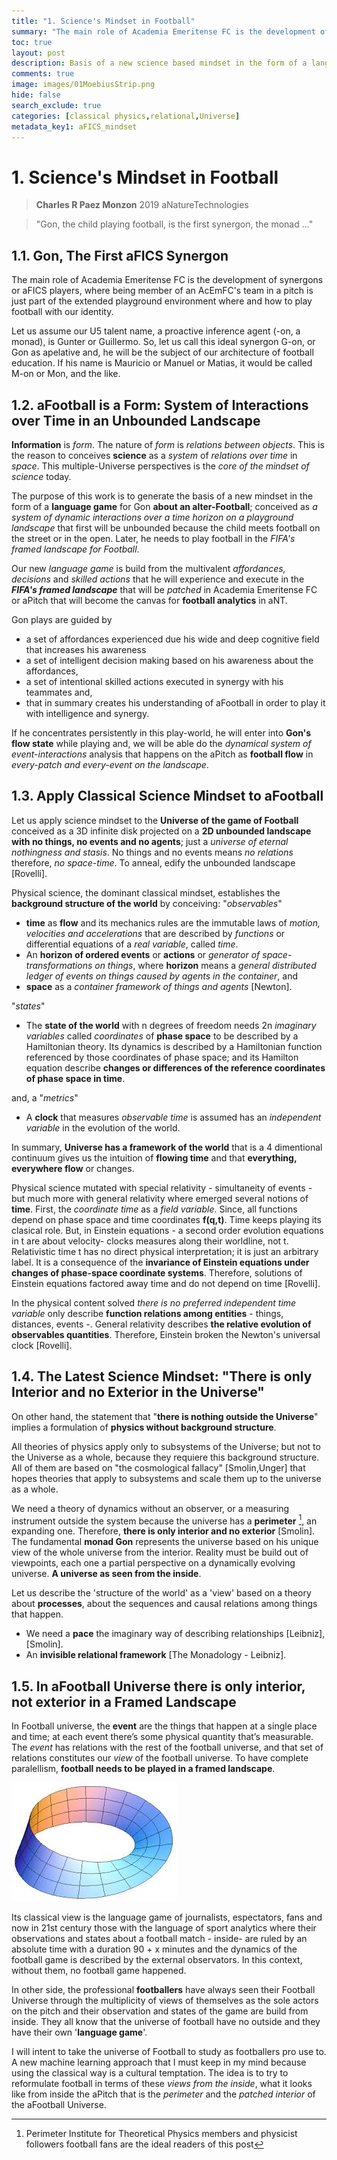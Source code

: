 ```yaml
---
title: "1. Science's Mindset in Football"
summary: "The main role of Academia Emeritense FC is the development of synergons or aFICS players, where being member of an AcEmFC's team in a pitch is just part of the extended playground environment where and how to play football with our identity."
toc: true
layout: post
description: Basis of a new science based mindset in the form of a language game about an alter-Football
comments: true
image: images/01MoebiusStrip.png
hide: false
search_exclude: true
categories: [classical physics,relational,Universe]
metadata_key1: aFICS_mindset
---
```


# 1. Science's Mindset in Football
> **Charles R Paez Monzon** 2019 aNatureTechnologies

> "Gon, the child playing football, 
   is the first synergon, the monad ..."

## 1.1. Gon, The First aFICS Synergon
The main role of Academia Emeritense FC is the development of synergons or aFICS players, where being member of an AcEmFC's team in a pitch is just part of the extended playground environment where and how to play football with our identity.

Let us assume our U5 talent name, a proactive inference agent (-on, a monad), is Gunter or Guillermo. So, let us call this ideal synergon G-on, or Gon as apelative and, he will be the subject of our architecture of football education. If his name is Mauricio or Manuel or Matias, it would be called M-on or Mon, and the like.
## 1.2. aFootball is a Form: System of Interactions over Time in an Unbounded Landscape
**Information** is *form*. The nature of *form* is *relations between objects*. This is the reason to conceives **science** as a *system* of *relations over time* in *space*. This multiple-Universe perspectives is the *core of the mindset of science* today. 

The purpose of this work is to generate the basis of a new mindset in the form of a **language game** for Gon **about an alter-Football**; conceived as *a system of dynamic interactions over a time horizon on a playground landscape* that first will be unbounded because the child meets football on the street or in the open. Later, he needs to play football in the *FIFA's framed landscape for Football*. 

Our new *language game* is build from the multivalent *affordances, decisions* and *skilled actions* that he will experience and execute in the **_FIFA's framed landscape_** that will be *patched* in Academia Emeritense FC or aPitch that will become the canvas for **football analytics** in aNT. 

Gon plays are guided by
- a set of affordances experienced due his wide and deep cognitive field that increases his awareness
- a set of intelligent decision making based on his awareness about the affordances, 
- a set of intentional skilled actions executed in synergy with his teammates and,
- that in summary creates his understanding of aFootball in order to play it with intelligence and synergy.

If he concentrates persistently in this play-world, he will enter into **Gon's flow state** while playing and, we will be able  do the *dynamical system of event-interactions* analysis that happens on the aPitch as **football flow** in *every-patch and every-event on the landscape*.

## 1.3. Apply Classical Science Mindset to aFootball
Let us apply science mindset to the **Universe of the game of Football** conceived as a 3D infinite disk projected on a **2D 
unbounded landscape with no things, no events and no agents**; just a *universe of eternal nothingness and stasis*. No things 
and no events means *no relations* therefore, *no space-time*. To anneal, edify the unbounded landscape [Rovelli]. 

Physical science, the dominant classical mindset, establishes the **background structure of the world** by conceiving: 
"*observables*"
- **time** as **flow** and its mechanics rules are the immutable laws of *motion, velocities and accelerations* that are described by *functions* or differential equations of a *real variable*, called *time*. 
- An **horizon of ordered events** or **actions** or *generator of space-transformations on things*, where **horizon** means a 
*general distributed ledger of events on things caused by agents in the container*, and
- **space** as a *container framework of things and agents* [Newton].

"*states*"
- The **state of the world** with n degrees of freedom needs 2n *imaginary variables* called *coordinates* of **phase space** 
to be described by a Hamiltonian theory. Its dynamics is described by a Hamiltonian function referenced by those coordinates of
phase space; and its Hamilton equation describe **changes or differences of the reference coordinates of phase space in time**.

and, a "*metrics*"
- A **clock** that measures *observable time* is assumed has an *independent variable* in the evolution of the world.

In summary, **Universe has a framework of the world** that is a 4 dimentional continuum gives us the intuition of **flowing 
time** and that **everything, everywhere flow** or changes.

Physical science mutated with special relativity - simultaneity of events - but much more with general relativity where
emerged several notions of **time**. First, the *coordinate time* as a *field variable*. Since, all functions depend on phase 
space and time coordinates **f(q,t)**. Time keeps playing its clasical role. But, in Einstein equations - a second order 
evolution equations in t are about velocity- clocks measures along their worldline, not t. Relativistic time t has no direct
physical interpretation; it is just an arbitrary label. It is a consequence of the **invariance of Einstein equations under
changes of phase-space coordinate systems**. Therefore, solutions of Einstein equations factored away time and do not depend
on time [Rovelli].

In the physical content solved *there is no preferred independent time variable* only describe **function relations among 
entities** - things, distances, events -. General relativity describes **the relative evolution of observables quantities**. 
Therefore, Einstein broken the Newton's universal clock [Rovelli].

## 1.4. The Latest Science Mindset: "There is only Interior and no Exterior in the Universe"
On other hand, the statement that "**there is nothing outside the Universe**" implies a formulation of **physics without 
background structure**. 

All theories of physics apply only to subsystems of the Universe; but not to the Universe as a whole, because they 
requiere this background structure. All of them are based on "the cosmological fallacy" [Smolin,Unger] that hopes theories
that apply to subsystems and scale them up to the universe as a whole. 

We need a theory of dynamics without an observer, or a measuring instrument outside the system because the universe has a 
**perimeter** [^1], an expanding one. Therefore, **there is only interior and no exterior** [Smolin]. The fundamental **monad Gon** represents the universe based on his unique view of the whole universe from the interior. Reality must be build out
of viewpoints, each one a partial perspective on a dynamically evolving universe. **A universe as seen from the inside**.

Let us describe the 'structure of the world' as a 'view' based on a theory about **processes**, about the sequences and causal 
relations among things that happen.

- We need a **pace** the imaginary way of describing relationships [Leibniz],[Smolin].
- An **invisible relational framework** [The Monadology - Leibniz].

## 1.5. In aFootball Universe there is only interior, not exterior in a Framed Landscape
In Football universe, the **event** are the things that happen at a single place and time; at each event there’s some physical 
quantity that’s measurable. The *event* has relations with the rest of the football universe, and that set of relations 
constitutes our *view* of the football universe. To have complete paralellism, **football needs to be played in a framed 
landscape**.

![](/images/01MoebiusStrip.png "Figure 1.1. Universe with only interior and perimeter")

Its classical view is the language game of journalists, espectators, fans and now in 21st century those with the language of 
sport analytics where their observations and states about a football match - inside- are ruled by an absolute time with a
duration 90 + x minutes and the dynamics of the football game is described by the external observators. In this context,
without them, no football game happened.

In other side, the professional **footballers** have always seen their Football Universe through the multiplicity of views of
themselves as the sole actors on the pitch and their observation and states of the game are build from inside. They all know
that the universe of football have no outside and they have their own '**language game**'.

I will intent to take the universe of Football to study as footballers pro use to. A new machine learning approach that I must
keep in my mind because using the classical way is a cultural temptation. The idea is to try to reformulate football in terms
of these *views from the inside*, what it looks like from inside the aPitch that is the *perimeter* and the *patched interior*
of the aFootball Universe.

[^1]: Perimeter Institute for Theoretical Physics members and physicist followers football fans are the ideal readers of this post
